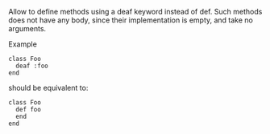 Allow to define methods using a deaf keyword instead of def. Such methods does not have any body, since their implementation is empty, and take no arguments.

Example

```
class Foo
  deaf :foo
end
```

should be equivalent to:

```
class Foo
  def foo
  end
end
```
